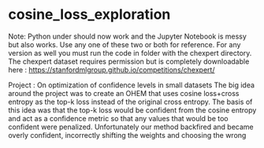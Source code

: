 # cosine_loss_exploration
Note: Python under should now work and the Jupyter Notebook is messy but also works. Use any one of these two or both for reference. For any version as well you must run the code in folder with the chexpert directory. The chexpert dataset requires permission but is completely downloadable here : https://stanfordmlgroup.github.io/competitions/chexpert/

Project : On optimization of confidence levels in small datasets
The big idea around the project was to create an OHEM that uses cosine loss+cross entropy as the top-k loss instead of the original cross entropy. The basis of this idea was that the top-k loss would be confident from the cosine entropy and act as a confidence metric so that any values that would be too confident were penalized. Unfortunately our method backfired and became overly confident, incorrectly shifting the weights and choosing the wrong 
